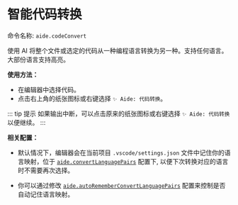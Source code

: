 # 智能代码转换

命令名称: `aide.codeConvert`

使用 AI 将整个文件或选定的代码从一种编程语言转换为另一种。支持任何语言。大部份语言支持高亮。

**使用方法：**

- 在编辑器中选择代码。
- 点击右上角的纸张图标或右键选择 `✨ Aide: 代码转换`。

::: tip 提示
如果输出中断，可以点击原来的纸张图标或右键选择 `✨ Aide: 代码转换`以便继续。
:::

**相关配置：**

- 默认情况下，编辑器会在当前项目 `.vscode/settings.json` 文件中记住你的语言映射，位于 [`aide.convertLanguagePairs`](../configuration/convert-language-pairs.md) 配置下, 以便下次转换对应的语言时不需要再次选择。

- 你可以通过修改 [`aide.autoRememberConvertLanguagePairs`](../configuration/auto-remember-convert-language-pairs.md) 配置来控制是否自动记住语言映射。
